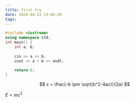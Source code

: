 ```yaml
---
title: first try
date: 2024-04-22 13:04:39
tags:
---
```


```cpp
#include <iostream>
using namespace std;
int main() {
    int a, b;
    
    cin >> a >> b;
    cout << a + b << endl;

    return 0;
}
```

$$
    x = \frac{-b \pm \sqrt{b^2-4ac}}{2a} 
$$

$E=mc^2$